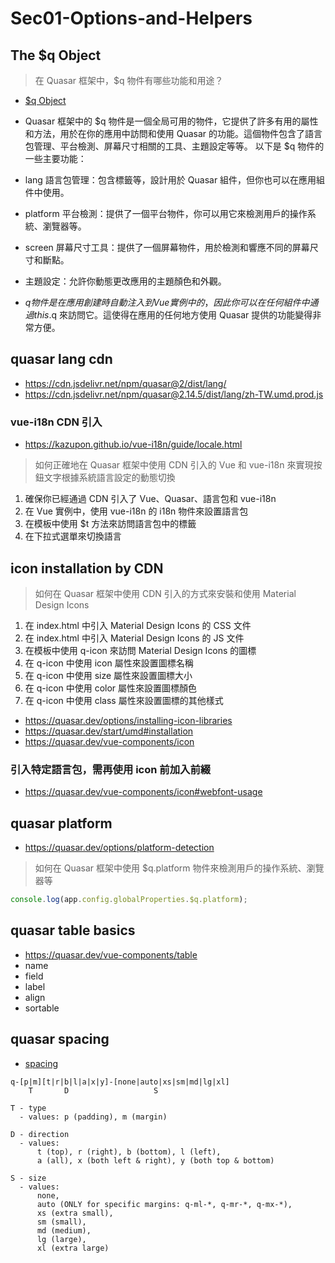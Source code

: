 # Sec01-Options-and-Helpers

## The $q Object

> 在 Quasar 框架中，$q 物件有哪些功能和用途？

- [$q Object](https://quasar.dev/options/the-q-object)
- Quasar 框架中的 $q 物件是一個全局可用的物件，它提供了許多有用的屬性和方法，用於在你的應用中訪問和使用 Quasar
  的功能。這個物件包含了語言包管理、平台檢測、屏幕尺寸相關的工具、主題設定等等。
  以下是 $q 物件的一些主要功能：

- lang 語言包管理：包含標籤等，設計用於 Quasar 組件，但你也可以在應用組件中使用。
- platform 平台檢測：提供了一個平台物件，你可以用它來檢測用戶的操作系統、瀏覽器等。
- screen 屏幕尺寸工具：提供了一個屏幕物件，用於檢測和響應不同的屏幕尺寸和斷點。
- 主題設定：允許你動態更改應用的主題顏色和外觀。
- $q 物件是在應用創建時自動注入到 Vue 實例中的，因此你可以在任何組件中通過 this.$q 來訪問它。這使得在應用的任何地方使用
  Quasar 提供的功能變得非常方便。

## quasar lang cdn

- https://cdn.jsdelivr.net/npm/quasar@2/dist/lang/
- https://cdn.jsdelivr.net/npm/quasar@2.14.5/dist/lang/zh-TW.umd.prod.js

### vue-i18n CDN 引入

- https://kazupon.github.io/vue-i18n/guide/locale.html

> 如何正確地在 Quasar 框架中使用 CDN 引入的 Vue 和 vue-i18n 來實現按鈕文字根據系統語言設定的動態切換

1. 確保你已經通過 CDN 引入了 Vue、Quasar、語言包和 vue-i18n
2. 在 Vue 實例中，使用 vue-i18n 的 i18n 物件來設置語言包
3. 在模板中使用 $t 方法來訪問語言包中的標籤
4. 在下拉式選單來切換語言

## icon installation by CDN

> 如何在 Quasar 框架中使用 CDN 引入的方式來安裝和使用 Material Design Icons

1. 在 index.html 中引入 Material Design Icons 的 CSS 文件
2. 在 index.html 中引入 Material Design Icons 的 JS 文件
3. 在模板中使用 q-icon 來訪問 Material Design Icons 的圖標
4. 在 q-icon 中使用 icon 屬性來設置圖標名稱
5. 在 q-icon 中使用 size 屬性來設置圖標大小
6. 在 q-icon 中使用 color 屬性來設置圖標顏色
7. 在 q-icon 中使用 class 屬性來設置圖標的其他樣式

- https://quasar.dev/options/installing-icon-libraries
- https://quasar.dev/start/umd#installation
- https://quasar.dev/vue-components/icon

### 引入特定語言包，需再使用 icon 前加入前綴
- https://quasar.dev/vue-components/icon#webfont-usage

## quasar platform
- https://quasar.dev/options/platform-detection

> 如何在 Quasar 框架中使用 $q.platform 物件來檢測用戶的操作系統、瀏覽器等

```javascript
console.log(app.config.globalProperties.$q.platform);
```

## quasar table basics
- https://quasar.dev/vue-components/table
- name
- field
- label
- align
- sortable

## quasar spacing

- [spacing](https://quasar.dev/style/spacing)

```
q-[p|m][t|r|b|l|a|x|y]-[none|auto|xs|sm|md|lg|xl]
    T       D                   S

T - type
  - values: p (padding), m (margin)

D - direction
  - values:
      t (top), r (right), b (bottom), l (left),
      a (all), x (both left & right), y (both top & bottom)

S - size
  - values:
      none,
      auto (ONLY for specific margins: q-ml-*, q-mr-*, q-mx-*),
      xs (extra small),
      sm (small),
      md (medium),
      lg (large),
      xl (extra large)
```